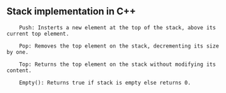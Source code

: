  ## Stack implementation in C++
        Push: Insterts a new element at the top of the stack, above its current top element.
        
        Pop: Removes the top element on the stack, decrementing its size by one.
        
        Top: Returns the top element on the stack without modifying its content.
        
        Empty(): Returns true if stack is empty else returns 0.
        

